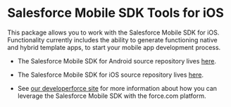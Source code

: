 # Salesforce Mobile SDK Tools for iOS

This package allows you to work with the Salesforce Mobile SDK for iOS.  Functionality currently includes the ability to generate functioning native and hybrid template apps, to start your mobile app development process.

- The Salesforce Mobile SDK for Android source repository lives [here](https://github.com/forcedotcom/SalesforceMobileSDK-Android).

- The Salesforce Mobile SDK for iOS source repository lives [here](https://github.com/forcedotcom/SalesforceMobileSDK-iOS).

- See [our developerforce site](http://wiki.developerforce.com/page/Mobile_SDK) for more information about how you can leverage the Salesforce Mobile SDK with the force.com platform.


